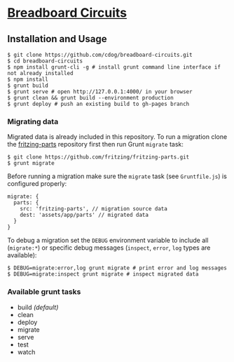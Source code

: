 # [Breadboard Circuits](http://cdog.github.io/breadboard-circuits/)

## Installation and Usage

```
$ git clone https://github.com/cdog/breadboard-circuits.git
$ cd breadboard-circuits
$ npm install grunt-cli -g # install grunt command line interface if not already installed
$ npm install
$ grunt build
$ grunt serve # open http://127.0.0.1:4000/ in your browser
$ grunt clean && grunt build --environment production
$ grunt deploy # push an existing build to gh-pages branch
```

### Migrating data

Migrated data is already included in this repository. To run a migration clone the [fritzing-parts](https://github.com/fritzing/fritzing-parts) repository first then run Grunt `migrate` task:

```
$ git clone https://github.com/fritzing/fritzing-parts.git
$ grunt migrate
```

Before running a migration make sure the `migrate` task (see `Gruntfile.js`) is configured properly:

```
migrate: {
  parts: {
    src: 'fritzing-parts', // migration source data
    dest: 'assets/app/parts' // migrated data
  }
}
```

To debug a migration set the `DEBUG` environment variable to include all (`migrate:*`) or specific debug messages (`inspect`, `error`, `log` types are available):

```
$ DEBUG=migrate:error,log grunt migrate # print error and log messages
$ DEBUG=migrate:inspect grunt migrate # inspect migrated data
```

### Available grunt tasks

* build _(default)_
* clean
* deploy
* migrate
* serve
* test
* watch
